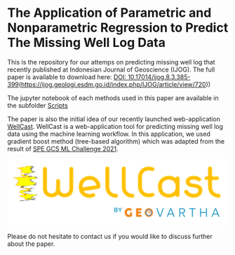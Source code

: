 # The Application of Parametric and Nonparametric Regression to Predict The Missing Well Log Data

This is the repository for our attemps on predicting missing well log that recently published at Indonesian Journal of Geoscience (IJOG). The full paper is available to download here: [DOI: 10.17014/ijog.8.3.385-399]([http://ijog.bgl.esdm.go.id/index.php/IJOG/article/view/720])(https://ijog.geologi.esdm.go.id/index.php/IJOG/article/view/720)) 

The jupyter notebook of each methods used in this paper are available in the subfolder [Scripts](https://github.com/panjoel4/ML-missingWellLogPrediction/tree/master/SCRIPTS/JUPYTER)

The paper is also the initial idea of our recently launched web-application [WellCast](https://wellcast.geovartha.id). WellCast is a web-application tool for predicting missing well log data using the machine learning workflow. In this application, we used gradient boost method (tree-based algorithm) which was adapted from the result of [SPE GCS ML Challenge 2021](https://github.com/Geovartha/spe-gcs-ml-challenge-2021-/blob/main/spe_gcs_ml_challenge_2021.ipynb).

[![Wellcast](https://github.com/panjoel4/ML-missingWellLogPrediction/blob/master/by%20geov.png)](https://wellcast.geovartha.id)


Please do not hesitate to contact us if you would like to discuss further about the paper.
